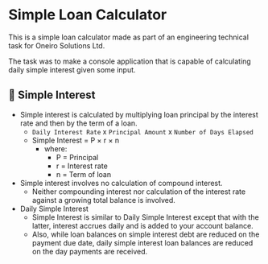 # Simple Loan Calculator

This is a simple loan calculator made as part of an engineering technical task for Oneiro Solutions Ltd.

The task was to make a console application that is capable of calculating daily simple interest given some input.

## 🧐 Simple Interest

- Simple interest is calculated by multiplying loan principal by the interest rate and then by the term of a loan.
  - `Daily Interest Rate` x `Principal Amount` x `Number of Days Elapsed`
  - Simple Interest = P × r × n
    - where:
      - P = Principal
      - r = Interest rate
      - n = Term of loan
- Simple interest involves no calculation of compound interest.
  - Neither compounding interest nor calculation of the interest rate against a growing total balance is involved.
- Daily Simple Interest
  - Simple Interest is similar to Daily Simple Interest except that with the latter, interest accrues daily and is added to your account balance.
  - Also, while loan balances on simple interest debt are reduced on the payment due date, daily simple interest loan balances are reduced on the day payments are received.
